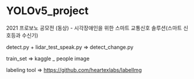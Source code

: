 # YOLOv5_project
2021 프로보노 공모전 (동상) - 시각장애인을 위한 스마트 교통신호 솔루션(스마트 신호등과 수신기)
  
detect.py + lidar_test_speak.py => detect_change.py
  
train_set => kaggle _ people image
  
labeling tool => https://github.com/heartexlabs/labelImg
